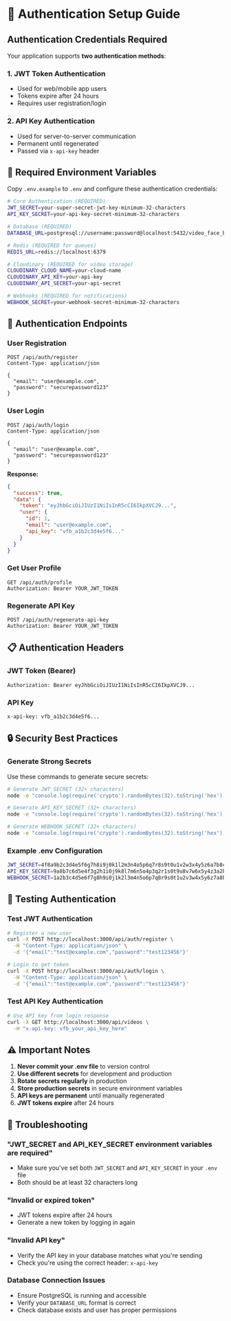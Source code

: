 # 🔐 Authentication Setup Guide

## Authentication Credentials Required

Your application supports **two authentication methods**:

### 1. JWT Token Authentication
- Used for web/mobile app users
- Tokens expire after 24 hours
- Requires user registration/login

### 2. API Key Authentication  
- Used for server-to-server communication
- Permanent until regenerated
- Passed via `x-api-key` header

## 🔑 Required Environment Variables

Copy `.env.example` to `.env` and configure these authentication credentials:

```bash
# Core Authentication (REQUIRED)
JWT_SECRET=your-super-secret-jwt-key-minimum-32-characters
API_KEY_SECRET=your-api-key-secret-minimum-32-characters

# Database (REQUIRED)
DATABASE_URL=postgresql://username:password@localhost:5432/video_face_blur

# Redis (REQUIRED for queues)
REDIS_URL=redis://localhost:6379

# Cloudinary (REQUIRED for video storage)
CLOUDINARY_CLOUD_NAME=your-cloud-name
CLOUDINARY_API_KEY=your-api-key
CLOUDINARY_API_SECRET=your-api-secret

# Webhooks (REQUIRED for notifications)
WEBHOOK_SECRET=your-webhook-secret-minimum-32-characters
```

## 🚀 Authentication Endpoints

### User Registration
```http
POST /api/auth/register
Content-Type: application/json

{
  "email": "user@example.com",
  "password": "securepassword123"
}
```

### User Login
```http
POST /api/auth/login
Content-Type: application/json

{
  "email": "user@example.com",
  "password": "securepassword123"
}
```

**Response:**
```json
{
  "success": true,
  "data": {
    "token": "eyJhbGciOiJIUzI1NiIsInR5cCI6IkpXVCJ9...",
    "user": {
      "id": 1,
      "email": "user@example.com",
      "api_key": "vfb_a1b2c3d4e5f6..."
    }
  }
}
```

### Get User Profile
```http
GET /api/auth/profile
Authorization: Bearer YOUR_JWT_TOKEN
```

### Regenerate API Key
```http
POST /api/auth/regenerate-api-key
Authorization: Bearer YOUR_JWT_TOKEN
```

## 📋 Authentication Headers

### JWT Token (Bearer)
```http
Authorization: Bearer eyJhbGciOiJIUzI1NiIsInR5cCI6IkpXVCJ9...
```

### API Key
```http
x-api-key: vfb_a1b2c3d4e5f6...
```

## 🔒 Security Best Practices

### Generate Strong Secrets
Use these commands to generate secure secrets:

```bash
# Generate JWT_SECRET (32+ characters)
node -e "console.log(require('crypto').randomBytes(32).toString('hex'))"

# Generate API_KEY_SECRET (32+ characters)  
node -e "console.log(require('crypto').randomBytes(32).toString('hex'))"

# Generate WEBHOOK_SECRET (32+ characters)
node -e "console.log(require('crypto').randomBytes(32).toString('hex'))"
```

### Example .env Configuration
```bash
JWT_SECRET=4f8a9b2c3d4e5f6g7h8i9j0k1l2m3n4o5p6q7r8s9t0u1v2w3x4y5z6a7b8c9d0e1f2
API_KEY_SECRET=9a8b7c6d5e4f3g2h1i0j9k8l7m6n5o4p3q2r1s0t9u8v7w6x5y4z3a2b1c0d9e8f7g6
WEBHOOK_SECRET=1a2b3c4d5e6f7g8h9i0j1k2l3m4n5o6p7q8r9s0t1u2v3w4x5y6z7a8b9c0d1e2f3g4
```

## 🧪 Testing Authentication

### Test JWT Authentication
```bash
# Register a new user
curl -X POST http://localhost:3000/api/auth/register \
  -H "Content-Type: application/json" \
  -d '{"email":"test@example.com","password":"test123456"}'

# Login to get token
curl -X POST http://localhost:3000/api/auth/login \
  -H "Content-Type: application/json" \
  -d '{"email":"test@example.com","password":"test123456"}'
```

### Test API Key Authentication
```bash
# Use API key from login response
curl -X GET http://localhost:3000/api/videos \
  -H "x-api-key: vfb_your_api_key_here"
```

## ⚠️ Important Notes

1. **Never commit your .env file** to version control
2. **Use different secrets** for development and production
3. **Rotate secrets regularly** in production
4. **Store production secrets** in secure environment variables
5. **API keys are permanent** until manually regenerated
6. **JWT tokens expire** after 24 hours

## 🔧 Troubleshooting

### "JWT_SECRET and API_KEY_SECRET environment variables are required"
- Make sure you've set both `JWT_SECRET` and `API_KEY_SECRET` in your `.env` file
- Both should be at least 32 characters long

### "Invalid or expired token"
- JWT tokens expire after 24 hours
- Generate a new token by logging in again

### "Invalid API key"
- Verify the API key in your database matches what you're sending
- Check you're using the correct header: `x-api-key`

### Database Connection Issues
- Ensure PostgreSQL is running and accessible
- Verify your `DATABASE_URL` format is correct
- Check database exists and user has proper permissions